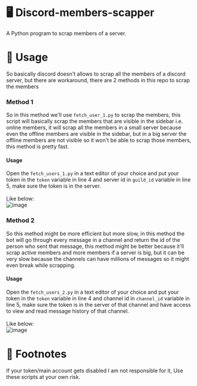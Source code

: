 # 🖥 Discord-members-scapper
 A Python program to scrap members of a server.
 
# 🔗 Usage

<p> So basically discord doesn't allows to scrap all the members of a discord server, but there are workaround, there are 2 methods in this repo to scrap the members </p>

<h3> Method 1 </h3>

So in this method we'll use `fetch_user_1.py` to scrap the members, this script will basically scrap the members that are visible in the sidebar i.e. online members, it will scrap all the members in a small server because even the offline members are visible in the sidebar, but in a big server the offline members are not visible so it won't be able to scrap those members, this method is pretty fast.

<h4> Usage </h4>

Open the `fetch_users_1.py` in a text editor of your choice and put your token in the `token` variable in line 4 and server id in `guild_id` variable in line 5, make sure the token is in the server.
<br> <br>
Like below:
<br>
![image](https://user-images.githubusercontent.com/109065518/203467198-e3e72ffc-be57-47dc-a1fe-9b8ece959cfd.png)
<br>
<h3> Method 2 </h3>

So this method might be more efficient but more slow, in this method the bot will go through every message in a channel and return the id of the person who sent that message, this method might be better because it'll scrap active members and more members if a server is big, but it can be very slow because the channels can have millions of messages so it might even break while scrapping.

<h4> Usage </h4>

Open the `fetch_users_2.py` in a text editor of your choice and put your token in the `token` variable in line 4 and channel id in `channel_id` variable in line 5, make sure the token is in the server of that channel and have access to view and read message history of that channel.
<br> <br>
Like below:
<br>
![image](https://user-images.githubusercontent.com/109065518/203468476-ca7423d3-206d-459b-b5b0-9a5e75e38523.png)

# 📝 Footnotes
 If your token/main account gets disabled I am not responsible for it, Use these scripts at your own risk.
 

